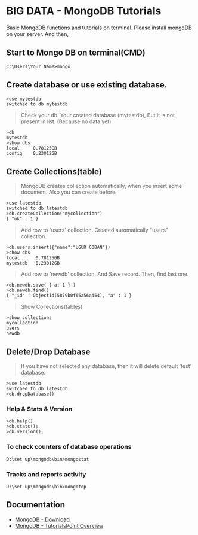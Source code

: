 # BIG DATA - MongoDB Tutorials
Basic MongoDB functions and tutorials on terminal. Please install mongoDB on your server. And then,

## Start to Mongo DB on terminal(CMD)
```
C:\Users\Your Name>mongo
```



## Create database or use existing database. 
```
>use mytestdb
switched to db mytestdb
```

> Check your db. Your created database (mytestdb), But it is not present in list. (Because no data yet)
```
>db
mytestdb
>show dbs
local     0.78125GB
config    0.23012GB
```



## Create Collections(table)
> MongoDB creates collection automatically, when you insert some document. Also you can create before.
```
>use latestdb
switched to db latestdb
>db.createCollection("mycollection")
{ "ok" : 1 }
```

> Add row to 'users' collection. Created automatically "users" collection.
```
>db.users.insert({"name":"UGUR COBAN"})
>show dbs
local      0.78125GB
mytestdb   0.23012GB
```

> Add row to 'newdb' collection. And Save record. Then, find last one.
```
>db.newdb.save( { a: 1 } )
>db.newdb.find()
{ "_id" : ObjectId(5879b0f65a56a454), "a" : 1 }
```


> Show Collections(tables)
```
>show collections
mycollection
users
newdb
```

## Delete/Drop Database
> If you have not selected any database, then it will delete default 'test' database.
```
>use latestdb
switched to db latestdb
>db.dropDatabase()
```

### Help & Stats & Version
```
>db.help()
>db.stats();
>db.version();
```

### To check counters of database operations
```
D:\set up\mongodb\bin>mongostat
```

### Tracks and reports activity
```
D:\set up\mongodb\bin>mongotop
```

## Documentation

* [MongoDB - Download](https://www.mongodb.com/download-center/community)
* [MongoDB - TutorialsPoint Overview](https://www.tutorialspoint.com/mongodb/index.htm)
